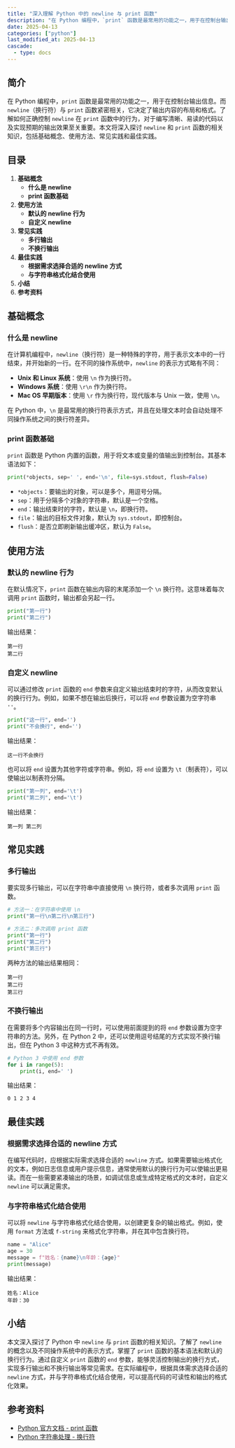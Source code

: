```yaml
---
title: "深入理解 Python 中的 newline 与 print 函数"
description: "在 Python 编程中，`print` 函数是最常用的功能之一，用于在控制台输出信息。而 `newline`（换行符）与 `print` 函数紧密相关，它决定了输出内容的布局和格式。了解如何正确控制 `newline` 在 `print` 函数中的行为，对于编写清晰、易读的代码以及实现预期的输出效果至关重要。本文将深入探讨 `newline` 和 `print` 函数的相关知识，包括基础概念、使用方法、常见实践和最佳实践。"
date: 2025-04-13
categories: ["python"]
last_modified_at: 2025-04-13
cascade:
  - type: docs
---
```



## 简介
在 Python 编程中，`print` 函数是最常用的功能之一，用于在控制台输出信息。而 `newline`（换行符）与 `print` 函数紧密相关，它决定了输出内容的布局和格式。了解如何正确控制 `newline` 在 `print` 函数中的行为，对于编写清晰、易读的代码以及实现预期的输出效果至关重要。本文将深入探讨 `newline` 和 `print` 函数的相关知识，包括基础概念、使用方法、常见实践和最佳实践。

<!-- more -->
## 目录
1. **基础概念**
    - **什么是 newline**
    - **print 函数基础**
2. **使用方法**
    - **默认的 newline 行为**
    - **自定义 newline**
3. **常见实践**
    - **多行输出**
    - **不换行输出**
4. **最佳实践**
    - **根据需求选择合适的 newline 方式**
    - **与字符串格式化结合使用**
5. **小结**
6. **参考资料**

## 基础概念
### 什么是 newline
在计算机编程中，`newline`（换行符）是一种特殊的字符，用于表示文本中的一行结束，并开始新的一行。在不同的操作系统中，`newline` 的表示方式略有不同：
- **Unix 和 Linux 系统**：使用 `\n` 作为换行符。
- **Windows 系统**：使用 `\r\n` 作为换行符。
- **Mac OS 早期版本**：使用 `\r` 作为换行符，现代版本与 Unix 一致，使用 `\n`。

在 Python 中，`\n` 是最常用的换行符表示方式，并且在处理文本时会自动处理不同操作系统之间的换行符差异。

### print 函数基础
`print` 函数是 Python 内置的函数，用于将文本或变量的值输出到控制台。其基本语法如下：
```python
print(*objects, sep=' ', end='\n', file=sys.stdout, flush=False)
```
- `*objects`：要输出的对象，可以是多个，用逗号分隔。
- `sep`：用于分隔多个对象的字符串，默认是一个空格。
- `end`：输出结束时的字符，默认是 `\n`，即换行符。
- `file`：输出的目标文件对象，默认为 `sys.stdout`，即控制台。
- `flush`：是否立即刷新输出缓冲区，默认为 `False`。

## 使用方法
### 默认的 newline 行为
在默认情况下，`print` 函数在输出内容的末尾添加一个 `\n` 换行符。这意味着每次调用 `print` 函数时，输出都会另起一行。
```python
print("第一行")
print("第二行")
```
输出结果：
```
第一行
第二行
```

### 自定义 newline
可以通过修改 `print` 函数的 `end` 参数来自定义输出结束时的字符，从而改变默认的换行行为。例如，如果不想在输出后换行，可以将 `end` 参数设置为空字符串 `''`。
```python
print("这一行", end='')
print("不会换行", end='')
```
输出结果：
```
这一行不会换行
```
也可以将 `end` 设置为其他字符或字符串。例如，将 `end` 设置为 `\t`（制表符），可以使输出以制表符分隔。
```python
print("第一列", end='\t')
print("第二列", end='\t')
```
输出结果：
```
第一列	第二列
```

## 常见实践
### 多行输出
要实现多行输出，可以在字符串中直接使用 `\n` 换行符，或者多次调用 `print` 函数。
```python
# 方法一：在字符串中使用 \n
print("第一行\n第二行\n第三行")

# 方法二：多次调用 print 函数
print("第一行")
print("第二行")
print("第三行")
```
两种方法的输出结果相同：
```
第一行
第二行
第三行
```

### 不换行输出
在需要将多个内容输出在同一行时，可以使用前面提到的将 `end` 参数设置为空字符串的方法。另外，在 Python 2 中，还可以使用逗号结尾的方式实现不换行输出，但在 Python 3 中这种方式不再有效。
```python
# Python 3 中使用 end 参数
for i in range(5):
    print(i, end=' ')
```
输出结果：
```
0 1 2 3 4 
```

## 最佳实践
### 根据需求选择合适的 newline 方式
在编写代码时，应根据实际需求选择合适的 `newline` 方式。如果需要输出格式化的文本，例如日志信息或用户提示信息，通常使用默认的换行行为可以使输出更易读。而在一些需要紧凑输出的场景，如调试信息或生成特定格式的文本时，自定义 `newline` 可以满足需求。

### 与字符串格式化结合使用
可以将 `newline` 与字符串格式化结合使用，以创建更复杂的输出格式。例如，使用 `format` 方法或 `f-string` 来格式化字符串，并在其中包含换行符。
```python
name = "Alice"
age = 30
message = f"姓名：{name}\n年龄：{age}"
print(message)
```
输出结果：
```
姓名：Alice
年龄：30
```

## 小结
本文深入探讨了 Python 中 `newline` 与 `print` 函数的相关知识。了解了 `newline` 的概念以及不同操作系统中的表示方式，掌握了 `print` 函数的基本语法和默认的换行行为。通过自定义 `print` 函数的 `end` 参数，能够灵活控制输出的换行方式，实现多行输出和不换行输出等常见需求。在实际编程中，根据具体需求选择合适的 `newline` 方式，并与字符串格式化结合使用，可以提高代码的可读性和输出的格式化效果。

## 参考资料
- [Python 官方文档 - print 函数](https://docs.python.org/3/library/functions.html#print)
- [Python 字符串处理 - 换行符](https://www.tutorialspoint.com/python3/python3_string_processing.htm)